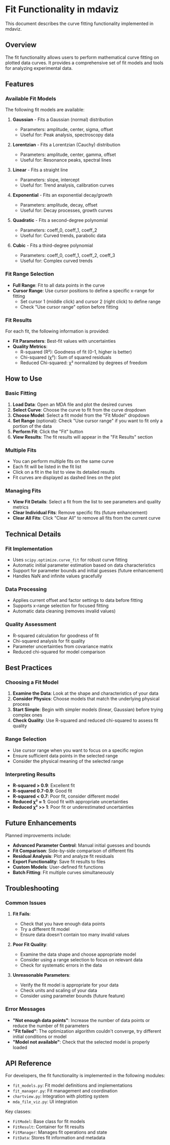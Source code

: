 # Fit Functionality in mdaviz

This document describes the curve fitting functionality implemented in mdaviz.

## Overview

The fit functionality allows users to perform mathematical curve fitting on plotted data curves. It provides a comprehensive set of fit models and tools for analyzing experimental data.

## Features

### Available Fit Models

The following fit models are available:

1. **Gaussian** - Fits a Gaussian (normal) distribution
   - Parameters: amplitude, center, sigma, offset
   - Useful for: Peak analysis, spectroscopy data

2. **Lorentzian** - Fits a Lorentzian (Cauchy) distribution
   - Parameters: amplitude, center, gamma, offset
   - Useful for: Resonance peaks, spectral lines

3. **Linear** - Fits a straight line
   - Parameters: slope, intercept
   - Useful for: Trend analysis, calibration curves

4. **Exponential** - Fits an exponential decay/growth
   - Parameters: amplitude, decay, offset
   - Useful for: Decay processes, growth curves

5. **Quadratic** - Fits a second-degree polynomial
   - Parameters: coeff_0, coeff_1, coeff_2
   - Useful for: Curved trends, parabolic data

6. **Cubic** - Fits a third-degree polynomial
   - Parameters: coeff_0, coeff_1, coeff_2, coeff_3
   - Useful for: Complex curved trends

### Fit Range Selection

- **Full Range**: Fit to all data points in the curve
- **Cursor Range**: Use cursor positions to define a specific x-range for fitting
  - Set cursor 1 (middle click) and cursor 2 (right click) to define range
  - Check "Use cursor range" option before fitting

### Fit Results

For each fit, the following information is provided:

- **Fit Parameters**: Best-fit values with uncertainties
- **Quality Metrics**:
  - R-squared (R²): Goodness of fit (0-1, higher is better)
  - Chi-squared (χ²): Sum of squared residuals
  - Reduced Chi-squared: χ² normalized by degrees of freedom

## How to Use

### Basic Fitting

1. **Load Data**: Open an MDA file and plot the desired curves
2. **Select Curve**: Choose the curve to fit from the curve dropdown
3. **Choose Model**: Select a fit model from the "Fit Model" dropdown
4. **Set Range** (optional): Check "Use cursor range" if you want to fit only a portion of the data
5. **Perform Fit**: Click the "Fit" button
6. **View Results**: The fit results will appear in the "Fit Results" section

### Multiple Fits

- You can perform multiple fits on the same curve
- Each fit will be listed in the fit list
- Click on a fit in the list to view its detailed results
- Fit curves are displayed as dashed lines on the plot

### Managing Fits

- **View Fit Details**: Select a fit from the list to see parameters and quality metrics
- **Clear Individual Fits**: Remove specific fits (future enhancement)
- **Clear All Fits**: Click "Clear All" to remove all fits from the current curve

## Technical Details

### Fit Implementation

- Uses `scipy.optimize.curve_fit` for robust curve fitting
- Automatic initial parameter estimation based on data characteristics
- Support for parameter bounds and initial guesses (future enhancement)
- Handles NaN and infinite values gracefully

### Data Processing

- Applies current offset and factor settings to data before fitting
- Supports x-range selection for focused fitting
- Automatic data cleaning (removes invalid values)

### Quality Assessment

- R-squared calculation for goodness of fit
- Chi-squared analysis for fit quality
- Parameter uncertainties from covariance matrix
- Reduced chi-squared for model comparison

## Best Practices

### Choosing a Fit Model

1. **Examine the Data**: Look at the shape and characteristics of your data
2. **Consider Physics**: Choose models that match the underlying physical process
3. **Start Simple**: Begin with simpler models (linear, Gaussian) before trying complex ones
4. **Check Quality**: Use R-squared and reduced chi-squared to assess fit quality

### Range Selection

- Use cursor range when you want to focus on a specific region
- Ensure sufficient data points in the selected range
- Consider the physical meaning of the selected range

### Interpreting Results

- **R-squared > 0.9**: Excellent fit
- **R-squared 0.7-0.9**: Good fit
- **R-squared < 0.7**: Poor fit, consider different model
- **Reduced χ² ≈ 1**: Good fit with appropriate uncertainties
- **Reduced χ² >> 1**: Poor fit or underestimated uncertainties

## Future Enhancements

Planned improvements include:

- **Advanced Parameter Control**: Manual initial guesses and bounds
- **Fit Comparison**: Side-by-side comparison of different fits
- **Residual Analysis**: Plot and analyze fit residuals
- **Export Functionality**: Save fit results to files
- **Custom Models**: User-defined fit functions
- **Batch Fitting**: Fit multiple curves simultaneously

## Troubleshooting

### Common Issues

1. **Fit Fails**: 
   - Check that you have enough data points
   - Try a different fit model
   - Ensure data doesn't contain too many invalid values

2. **Poor Fit Quality**:
   - Examine the data shape and choose appropriate model
   - Consider using a range selection to focus on relevant data
   - Check for systematic errors in the data

3. **Unreasonable Parameters**:
   - Verify the fit model is appropriate for your data
   - Check units and scaling of your data
   - Consider using parameter bounds (future feature)

### Error Messages

- **"Not enough data points"**: Increase the number of data points or reduce the number of fit parameters
- **"Fit failed"**: The optimization algorithm couldn't converge, try different initial conditions or model
- **"Model not available"**: Check that the selected model is properly loaded

## API Reference

For developers, the fit functionality is implemented in the following modules:

- `fit_models.py`: Fit model definitions and implementations
- `fit_manager.py`: Fit management and coordination
- `chartview.py`: Integration with plotting system
- `mda_file_viz.py`: UI integration

Key classes:
- `FitModel`: Base class for fit models
- `FitResult`: Container for fit results
- `FitManager`: Manages fit operations and state
- `FitData`: Stores fit information and metadata 